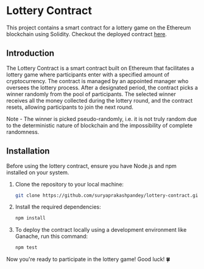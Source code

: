 # Lottery Contract

This project contains a smart contract for a lottery game on the Ethereum blockchain using Solidity.
Checkout the deployed contract [here](https://sepolia.etherscan.io/address/0x4E62aF6cEfb311f3de9EBb6B7369f43Fd9Bc93b6).

## Introduction

The Lottery Contract is a smart contract built on Ethereum that facilitates a lottery game where participants enter with a specified amount of cryptocurrency. The contract is managed by an appointed manager who oversees the lottery process. After a designated period, the contract picks a winner randomly from the pool of participants. The selected winner receives all the money collected during the lottery round, and the contract resets, allowing participants to join the next round.

Note - The winner is picked pseudo-randomly, i.e. it is not truly random due to the deterministic nature of blockchain and the impossibility of complete randomness.

## Installation

Before using the lottery contract, ensure you have Node.js and npm installed on your system.

1. Clone the repository to your local machine:
   ```bash
   git clone https://github.com/suryaprakashpandey/lottery-contract.git
   ```
   
2. Install the required dependencies:
   ```bash
   npm install
   ```
   
3. To deploy the contract locally using a development environment like Ganache, run this command:
   ```bash
   npm test
   ```

Now you're ready to participate in the lottery game! Good luck! 🍀
